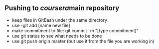 ## Pushing to *coursera*main repository

* keep files in GitBash under the same directory
* use -git add [name new file]
* make commitment to file: git commit -m "[type commitment]"
* use git status to see what needs to be done
* use git push origin master (but use it from the file you are working in)

